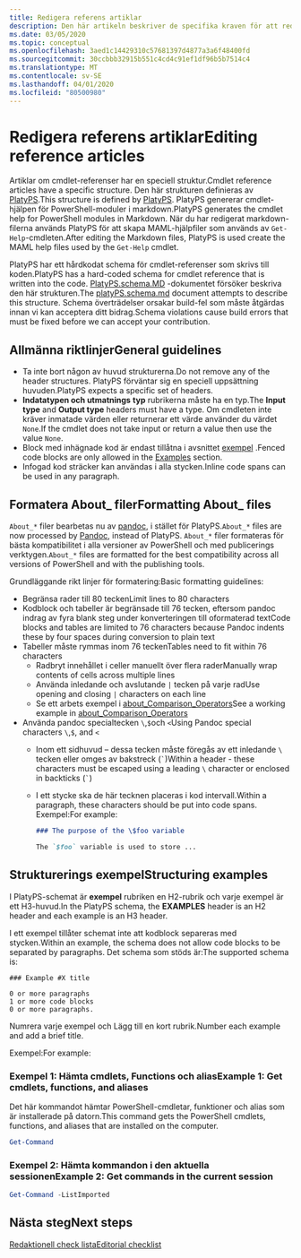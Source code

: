 ```yaml
---
title: Redigera referens artiklar
description: Den här artikeln beskriver de specifika kraven för att redigera cmdlet-referenser och om ämnen i PowerShell-dokumentationen.
ms.date: 03/05/2020
ms.topic: conceptual
ms.openlocfilehash: 3aed1c14429310c57681397d4877a3a6f48400fd
ms.sourcegitcommit: 30ccbbb32915b551c4cd4c91ef1df96b5b7514c4
ms.translationtype: MT
ms.contentlocale: sv-SE
ms.lasthandoff: 04/01/2020
ms.locfileid: "80500980"
---
```

# <a name="editing-reference-articles"></a><span data-ttu-id="0ba52-103">Redigera referens artiklar</span><span class="sxs-lookup"><span data-stu-id="0ba52-103">Editing reference articles</span></span>

<span data-ttu-id="0ba52-104">Artiklar om cmdlet-referenser har en speciell struktur.</span><span class="sxs-lookup"><span data-stu-id="0ba52-104">Cmdlet reference articles have a specific structure.</span></span> <span data-ttu-id="0ba52-105">Den här strukturen definieras av [PlatyPS][].</span><span class="sxs-lookup"><span data-stu-id="0ba52-105">This structure is defined by [PlatyPS][].</span></span>
<span data-ttu-id="0ba52-106">PlatyPS genererar cmdlet-hjälpen för PowerShell-moduler i markdown.</span><span class="sxs-lookup"><span data-stu-id="0ba52-106">PlatyPS generates the cmdlet help for PowerShell modules in Markdown.</span></span> <span data-ttu-id="0ba52-107">När du har redigerat markdown-filerna används PlatyPS för att skapa MAML-hjälpfiler som används av `Get-Help`-cmdleten.</span><span class="sxs-lookup"><span data-stu-id="0ba52-107">After editing the Markdown files, PlatyPS is used create the MAML help files used by the `Get-Help` cmdlet.</span></span>

<span data-ttu-id="0ba52-108">PlatyPS har ett hårdkodat schema för cmdlet-referenser som skrivs till koden.</span><span class="sxs-lookup"><span data-stu-id="0ba52-108">PlatyPS has a hard-coded schema for cmdlet reference that is written into the code.</span></span> <span data-ttu-id="0ba52-109">[PlatyPS.schema.MD][] -dokumentet försöker beskriva den här strukturen.</span><span class="sxs-lookup"><span data-stu-id="0ba52-109">The [platyPS.schema.md][] document attempts to describe this structure.</span></span> <span data-ttu-id="0ba52-110">Schema överträdelser orsakar build-fel som måste åtgärdas innan vi kan acceptera ditt bidrag.</span><span class="sxs-lookup"><span data-stu-id="0ba52-110">Schema violations cause build errors that must be fixed before we can accept your contribution.</span></span>

## <a name="general-guidelines"></a><span data-ttu-id="0ba52-111">Allmänna riktlinjer</span><span class="sxs-lookup"><span data-stu-id="0ba52-111">General guidelines</span></span>

- <span data-ttu-id="0ba52-112">Ta inte bort någon av huvud strukturerna.</span><span class="sxs-lookup"><span data-stu-id="0ba52-112">Do not remove any of the header structures.</span></span> <span data-ttu-id="0ba52-113">PlatyPS förväntar sig en speciell uppsättning huvuden.</span><span class="sxs-lookup"><span data-stu-id="0ba52-113">PlatyPS expects a specific set of headers.</span></span>
- <span data-ttu-id="0ba52-114">**Indatatypen och utmatnings** **typ** rubrikerna måste ha en typ.</span><span class="sxs-lookup"><span data-stu-id="0ba52-114">The **Input type** and **Output type** headers must have a type.</span></span> <span data-ttu-id="0ba52-115">Om cmdleten inte kräver inmatade värden eller returnerar ett värde använder du värdet `None`.</span><span class="sxs-lookup"><span data-stu-id="0ba52-115">If the cmdlet does not take input or return a value then use the value `None`.</span></span>
- <span data-ttu-id="0ba52-116">Block med inhägnade kod är endast tillåtna i avsnittet [exempel](#structuring-examples) .</span><span class="sxs-lookup"><span data-stu-id="0ba52-116">Fenced code blocks are only allowed in the [Examples](#structuring-examples) section.</span></span>
- <span data-ttu-id="0ba52-117">Infogad kod sträcker kan användas i alla stycken.</span><span class="sxs-lookup"><span data-stu-id="0ba52-117">Inline code spans can be used in any paragraph.</span></span>

## <a name="formatting-about_-files"></a><span data-ttu-id="0ba52-118">Formatera About_ filer</span><span class="sxs-lookup"><span data-stu-id="0ba52-118">Formatting About_ files</span></span>

<span data-ttu-id="0ba52-119">`About_*` filer bearbetas nu av [pandoc][], i stället för PlatyPS.</span><span class="sxs-lookup"><span data-stu-id="0ba52-119">`About_*` files are now processed by [Pandoc][], instead of PlatyPS.</span></span> <span data-ttu-id="0ba52-120">`About_*` filer formateras för bästa kompatibilitet i alla versioner av PowerShell och med publicerings verktygen.</span><span class="sxs-lookup"><span data-stu-id="0ba52-120">`About_*` files are formatted for the best compatibility across all versions of PowerShell and with the publishing tools.</span></span>

<span data-ttu-id="0ba52-121">Grundläggande rikt linjer för formatering:</span><span class="sxs-lookup"><span data-stu-id="0ba52-121">Basic formatting guidelines:</span></span>

- <span data-ttu-id="0ba52-122">Begränsa rader till 80 tecken</span><span class="sxs-lookup"><span data-stu-id="0ba52-122">Limit lines to 80 characters</span></span>
- <span data-ttu-id="0ba52-123">Kodblock och tabeller är begränsade till 76 tecken, eftersom pandoc indrag av fyra blank steg under konverteringen till oformaterad text</span><span class="sxs-lookup"><span data-stu-id="0ba52-123">Code blocks and tables are limited to 76 characters because Pandoc indents these by four spaces during conversion to plain text</span></span>
- <span data-ttu-id="0ba52-124">Tabeller måste rymmas inom 76 tecken</span><span class="sxs-lookup"><span data-stu-id="0ba52-124">Tables need to fit within 76 characters</span></span>
  - <span data-ttu-id="0ba52-125">Radbryt innehållet i celler manuellt över flera rader</span><span class="sxs-lookup"><span data-stu-id="0ba52-125">Manually wrap contents of cells across multiple lines</span></span>
  - <span data-ttu-id="0ba52-126">Använda inledande och avslutande `|` tecken på varje rad</span><span class="sxs-lookup"><span data-stu-id="0ba52-126">Use opening and closing `|` characters on each line</span></span>
  - <span data-ttu-id="0ba52-127">Se ett arbets exempel i [about_Comparison_Operators][about-example]</span><span class="sxs-lookup"><span data-stu-id="0ba52-127">See a working example in [about_Comparison_Operators][about-example]</span></span>
- <span data-ttu-id="0ba52-128">Använda pandoc specialtecken `\`,`$`och `<`</span><span class="sxs-lookup"><span data-stu-id="0ba52-128">Using Pandoc special characters `\`,`$`, and `<`</span></span>
  - <span data-ttu-id="0ba52-129">Inom ett sidhuvud – dessa tecken måste föregås av ett inledande `\` tecken eller omges av bakstreck (`` ` ``)</span><span class="sxs-lookup"><span data-stu-id="0ba52-129">Within a header - these characters must be escaped using a leading `\` character or enclosed in backticks (`` ` ``)</span></span>
  - <span data-ttu-id="0ba52-130">I ett stycke ska de här tecknen placeras i kod intervall.</span><span class="sxs-lookup"><span data-stu-id="0ba52-130">Within a paragraph, these characters should be put into code spans.</span></span> <span data-ttu-id="0ba52-131">Exempel:</span><span class="sxs-lookup"><span data-stu-id="0ba52-131">For example:</span></span>

    ~~~markdown
    ### The purpose of the \$foo variable

    The `$foo` variable is used to store ...
    ~~~

## <a name="structuring-examples"></a><span data-ttu-id="0ba52-132">Strukturerings exempel</span><span class="sxs-lookup"><span data-stu-id="0ba52-132">Structuring examples</span></span>

<span data-ttu-id="0ba52-133">I PlatyPS-schemat är **exempel** rubriken en H2-rubrik och varje exempel är ett H3-huvud.</span><span class="sxs-lookup"><span data-stu-id="0ba52-133">In the PlatyPS schema, the **EXAMPLES** header is an H2 header and each example is an H3 header.</span></span>

<span data-ttu-id="0ba52-134">I ett exempel tillåter schemat inte att kodblock separeras med stycken.</span><span class="sxs-lookup"><span data-stu-id="0ba52-134">Within an example, the schema does not allow code blocks to be separated by paragraphs.</span></span> <span data-ttu-id="0ba52-135">Det schema som stöds är:</span><span class="sxs-lookup"><span data-stu-id="0ba52-135">The supported schema is:</span></span>

```
### Example #X title

0 or more paragraphs
1 or more code blocks
0 or more paragraphs.
```

<span data-ttu-id="0ba52-136">Numrera varje exempel och Lägg till en kort rubrik.</span><span class="sxs-lookup"><span data-stu-id="0ba52-136">Number each example and add a brief title.</span></span>

<span data-ttu-id="0ba52-137">Exempel:</span><span class="sxs-lookup"><span data-stu-id="0ba52-137">For example:</span></span>

### <a name="example-1-get-cmdlets-functions-and-aliases"></a><span data-ttu-id="0ba52-138">Exempel 1: Hämta cmdlets, Functions och alias</span><span class="sxs-lookup"><span data-stu-id="0ba52-138">Example 1: Get cmdlets, functions, and aliases</span></span>

<span data-ttu-id="0ba52-139">Det här kommandot hämtar PowerShell-cmdletar, funktioner och alias som är installerade på datorn.</span><span class="sxs-lookup"><span data-stu-id="0ba52-139">This command gets the PowerShell cmdlets, functions, and aliases that are installed on the computer.</span></span>

```powershell
Get-Command
```

### <a name="example-2-get-commands-in-the-current-session"></a><span data-ttu-id="0ba52-140">Exempel 2: Hämta kommandon i den aktuella sessionen</span><span class="sxs-lookup"><span data-stu-id="0ba52-140">Example 2: Get commands in the current session</span></span>

```powershell
Get-Command -ListImported
```

## <a name="next-steps"></a><span data-ttu-id="0ba52-141">Nästa steg</span><span class="sxs-lookup"><span data-stu-id="0ba52-141">Next steps</span></span>

[<span data-ttu-id="0ba52-142">Redaktionell check lista</span><span class="sxs-lookup"><span data-stu-id="0ba52-142">Editorial checklist</span></span>](editorial-checklist.md)

<!-- link references -->
[PlatyPS]: https://github.com/powershell/platyps
[platyPS.schema.md]: https://github.com/PowerShell/platyPS/blob/master/platyPS.schema.md
[issue1806]: https://github.com/MicrosoftDocs/PowerShell-Docs/issues/1806
[about-example]: /PowerShell/module/Microsoft.PowerShell.Core/About/about_Comparison_Operators
[Pandoc]: https://pandoc.org
